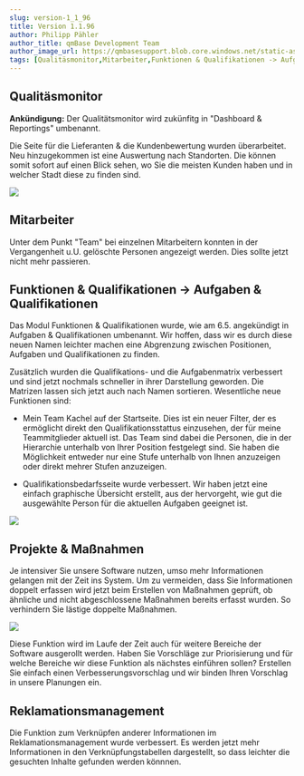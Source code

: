 ```yaml
---
slug: version-1_1_96
title: Version 1.1.96
author: Philipp Pähler
author_title: qmBase Development Team
author_image_url: https://qmbasesupport.blob.core.windows.net/static-assets/img/persons/paehler_round.png
tags: [Qualitäsmonitor,Mitarbeiter,Funktionen & Qualifikationen -> Aufgaben & Qualifikationen,Projekte & Maßnahmen,Reklamationsmanagement,Changelog]
---
```

## Qualitäsmonitor

**Ankündigung:** Der Qualitätsmonitor wird zukünfitg in "Dashboard & Reportings" umbenannt.

Die Seite für die Lieferanten & die Kundenbewertung wurden überarbeitet. Neu hinzugekommen ist eine Auswertung nach Standorten. Die können somit sofort auf einen Blick sehen, wo Sie die meisten Kunden haben und in welcher Stadt diese zu finden sind.

![](https://caqadmin.blob.core.windows.net/releasenotes/81-images/mceclip2.png)

## Mitarbeiter

Unter dem Punkt "Team" bei einzelnen Mitarbeitern konnten in der Vergangenheit u.U. gelöschte Personen angezeigt werden. Dies sollte jetzt nicht mehr passieren.

## Funktionen & Qualifikationen -> Aufgaben & Qualifikationen

Das Modul Funktionen & Qualifikationen wurde, wie am 6.5. angekündigt in Aufgaben & Qualifikationen umbenannt. Wir hoffen, dass wir es durch diese neuen Namen leichter machen eine Abgrenzung zwischen Positionen, Aufgaben und Qualifikationen zu finden.

Zusätzlich wurden die Qualifikations- und die Aufgabenmatrix verbessert und sind jetzt nochmals schneller in ihrer Darstellung geworden. Die Matrizen lassen sich jetzt auch nach Namen sortieren. Wesentliche neue Funktionen sind:

*   Mein Team Kachel auf der Startseite. Dies ist ein neuer Filter, der es ermöglicht direkt den Qualifikationsstattus einzusehen, der für meine Teammitglieder aktuell ist. Das Team sind dabei die Personen, die in der Hierarchie unterhalb von Ihrer Position festgelegt sind. Sie haben die Möglichkeit entweder nur eine Stufe unterhalb von Ihnen anzuzeigen oder direkt mehrer Stufen anzuzeigen.

*   Qualifikationsbedarfsseite wurde verbessert. Wir haben jetzt eine einfach graphische Übersicht erstellt, aus der hervorgeht, wie gut die ausgewählte Person für die aktuellen Aufgaben geeignet ist.

![](https://caqadmin.blob.core.windows.net/releasenotes/81-images/mceclip1.png)

## Projekte & Maßnahmen

Je intensiver Sie unsere Software nutzen, umso mehr Informationen gelangen mit der Zeit ins System. Um zu vermeiden, dass Sie Informationen doppelt erfassen wird jetzt beim Erstellen von Maßnahmen geprüft, ob ähnliche und nicht abgeschlossene Maßnahmen bereits erfasst wurden. So verhindern Sie lästige doppelte Maßnahmen.

![](https://caqadmin.blob.core.windows.net/releasenotes/81-images/mceclip0.gif)

Diese Funktion wird im Laufe der Zeit auch für weitere Bereiche der Software ausgerollt werden. Haben Sie Vorschläge zur Priorisierung und für welche Bereiche wir diese Funktion als nächstes einführen sollen? Erstellen Sie einfach einen Verbesserungsvorschlag und wir binden Ihren Vorschlag in unsere Planungen ein.

## Reklamationsmanagement

Die Funktion zum Verknüpfen anderer Informationen im Reklamationsmanagement wurde verbessert. Es werden jetzt mehr Informationen in den Verknüpfungstabellen dargestellt, so dass leichter die gesuchten Inhalte gefunden werden könnnen.